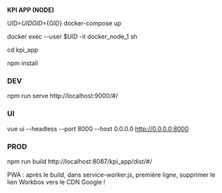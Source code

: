 __KPI APP (NODE)__

UID=${UID} GID=${GID} docker-compose up

docker exec --user $UID -it docker_node_1 sh

cd kpi_app

npm install

### DEV
npm run serve
http://localhost:9000/#/

### UI
vue ui --headless --port 8000 --host 0.0.0.0
http://0.0.0.0:8000

### PROD
npm run build
http://localhost:8087/kpi_app/dist/#/


PWA : après le build, dans service-worker.js, première ligne, supprimer le lien Workbox vers le CDN Google !